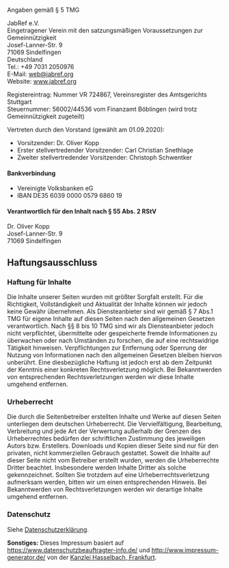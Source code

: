 Angaben gemäß § 5 TMG

JabRef e.V.\
Eingetragener Verein mit den satzungsmäßigen Voraussetzungen zur Gemeinnützigkeit\
Josef-Lanner-Str. 9\
71069 Sindelfingen\
Deutschland\
Tel.: +49 7031 2050976\
E-Mail: web@jabref.org\
Website: www.jabref.org

Registereintrag: Nummer VR 724867, Vereinsregister des Amtsgerichts Stuttgart\
Steuernummer: 56002/44536 vom Finanzamt Böblingen (wird trotz Gemeinnützigkeit zugeteilt)

Vertreten durch den Vorstand (gewählt am 01.09.2020):

- Vorsitzender: Dr. Oliver Kopp
- Erster stellvertredender Vorsitzender: Carl Christian Snethlage
- Zweiter stellvertredender Vorsitzender: Christoph Schwentker

#### Bankverbindung

- Vereinigte Volksbanken eG
- IBAN DE35 6039 0000 0579 6860 19

#### Verantwortlich für den Inhalt nach § 55 Abs. 2 RStV

Dr. Oliver Kopp\
Josef-Lanner-Str. 9\
71069 Sindelfingen

## Haftungsausschluss

### Haftung für Inhalte

Die Inhalte unserer Seiten wurden mit größter Sorgfalt erstellt. Für die Richtigkeit, Vollständigkeit und Aktualität der Inhalte können wir jedoch keine Gewähr übernehmen. Als Diensteanbieter sind wir gemäß § 7 Abs.1 TMG für eigene Inhalte auf diesen Seiten nach den allgemeinen Gesetzen verantwortlich. Nach §§ 8 bis 10 TMG sind wir als Diensteanbieter jedoch nicht verpflichtet, übermittelte oder gespeicherte fremde Informationen zu überwachen oder nach Umständen zu forschen, die auf eine rechtswidrige Tätigkeit hinweisen. Verpflichtungen zur Entfernung oder Sperrung der Nutzung von Informationen nach den allgemeinen Gesetzen bleiben hiervon unberührt. Eine diesbezügliche Haftung ist jedoch erst ab dem Zeitpunkt der Kenntnis einer konkreten Rechtsverletzung möglich. Bei Bekanntwerden von entsprechenden Rechtsverletzungen werden wir diese Inhalte umgehend entfernen.

### Urheberrecht

Die durch die Seitenbetreiber erstellten Inhalte und Werke auf diesen Seiten unterliegen dem deutschen Urheberrecht. Die Vervielfältigung, Bearbeitung, Verbreitung und jede Art der Verwertung außerhalb der Grenzen des Urheberrechtes bedürfen der schriftlichen Zustimmung des jeweiligen Autors bzw. Erstellers. Downloads und Kopien dieser Seite sind nur für den privaten, nicht kommerziellen Gebrauch gestattet. Soweit die Inhalte auf dieser Seite nicht vom Betreiber erstellt wurden, werden die Urheberrechte Dritter beachtet. Insbesondere werden Inhalte Dritter als solche gekennzeichnet. Sollten Sie trotzdem auf eine Urheberrechtsverletzung aufmerksam werden, bitten wir um einen entsprechenden Hinweis. Bei Bekanntwerden von Rechtsverletzungen werden wir derartige Inhalte umgehend entfernen.

### Datenschutz

Siehe [Datenschutzerklärung](datenschutz.html).

**Sonstiges:** Dieses Impressum basiert auf <https://www.datenschutzbeauftragter-info.de/> und <http://www.impressum-generator.de/> von der [Kanzlei Hasselbach, Frankfurt](http://www.kanzlei-hasselbach.de/rechtsanwalt-frankfurt/).

